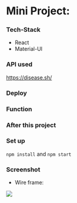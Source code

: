 # Mini Project:

### Tech-Stack

- React
- Material-UI

### API used

https://disease.sh/

### Deploy

### Function

### After this project

### Set up

`npm install` and `npm start`

### Screenshot

- Wire frame:

<img src="https://i.imgur.com/lN8xXGg.png" />
